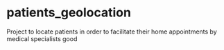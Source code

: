 # patients_geolocation
Project to locate patients in order to facilitate their home appointments by medical specialists
good
